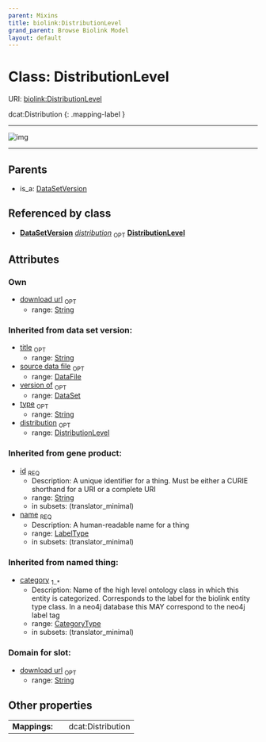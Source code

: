 ```yaml
---
parent: Mixins
title: biolink:DistributionLevel
grand_parent: Browse Biolink Model
layout: default
---
```


# Class: DistributionLevel




URI: [biolink:DistributionLevel](https://w3id.org/biolink/vocab/DistributionLevel)

dcat:Distribution
{: .mapping-label }


---

![img](http://yuml.me/diagram/nofunky;dir:TB/class/[DataSetVersion]-%20distribution%200..1%3E[DistributionLevel%7Cdownload_url:string%20%3F;title(i):string%20%3F;type(i):string%20%3F;id(i):string;name(i):label_type;category(i):category_type%20%2B],[DataSetVersion]%5E-[DistributionLevel],[DataSetVersion],[DataSet],[DataFile])

---


## Parents

 *  is_a: [DataSetVersion](DataSetVersion.md)

## Referenced by class

 *  **[DataSetVersion](DataSetVersion.md)** *[distribution](distribution.md)*  <sub>OPT</sub>  **[DistributionLevel](DistributionLevel.md)**

## Attributes


### Own

 * [download url](download_url.md)  <sub>OPT</sub>
    * range: [String](types/String.md)

### Inherited from data set version:

 * [title](title.md)  <sub>OPT</sub>
    * range: [String](types/String.md)
 * [source data file](source_data_file.md)  <sub>OPT</sub>
    * range: [DataFile](DataFile.md)
 * [version of](version_of.md)  <sub>OPT</sub>
    * range: [DataSet](DataSet.md)
 * [type](type.md)  <sub>OPT</sub>
    * range: [String](types/String.md)
 * [distribution](distribution.md)  <sub>OPT</sub>
    * range: [DistributionLevel](DistributionLevel.md)

### Inherited from gene product:

 * [id](id.md)  <sub>REQ</sub>
    * Description: A unique identifier for a thing. Must be either a CURIE shorthand for a URI or a complete URI
    * range: [String](types/String.md)
    * in subsets: (translator_minimal)
 * [name](name.md)  <sub>REQ</sub>
    * Description: A human-readable name for a thing
    * range: [LabelType](types/LabelType.md)
    * in subsets: (translator_minimal)

### Inherited from named thing:

 * [category](category.md)  <sub>1..*</sub>
    * Description: Name of the high level ontology class in which this entity is categorized. Corresponds to the label for the biolink entity type class. In a neo4j database this MAY correspond to the neo4j label tag
    * range: [CategoryType](types/CategoryType.md)
    * in subsets: (translator_minimal)

### Domain for slot:

 * [download url](download_url.md)  <sub>OPT</sub>
    * range: [String](types/String.md)

## Other properties

|  |  |  |
| --- | --- | --- |
| **Mappings:** | | dcat:Distribution |

